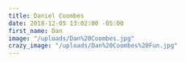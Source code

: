 ```yaml
---
title: Daniel Coombes
date: 2018-12-05 13:02:00 -05:00
first_name: Dan
image: "/uploads/Dan%20Coombes.jpg"
crazy_image: "/uploads/Dan%20Coombes%20Fun.jpg"
---
```


